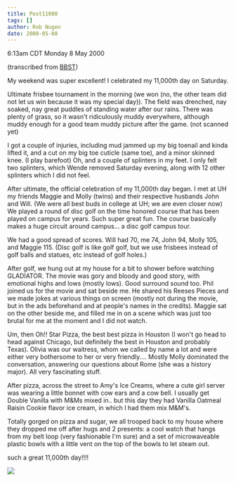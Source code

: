 ```yaml
---
title: Post11000
tags: []
author: Rob Nugen
date: 2000-05-08
---
```


<p class=date>6:13am CDT Monday 8 May 2000</p> 
<p class=note>(transcribed from 
<a href="https://www.geeky-boy.com/cgi-bin/bbs_thingie">BBST</a>)</p>

<p>My weekend was super excellent!  I celebrated my 11,000th day on Saturday.  

<p>Ultimate frisbee tournament in the morning (we won (no, the other team did not let us win because it was my special day)).  The field was drenched, nay soaked, nay great puddles of standing water after our rains.  There was plenty of grass, so it wasn't ridiculously muddy everywhere, although  muddy enough for a good team muddy picture after the game. (not scanned yet)

<p>I got a couple of injuries, including mud jammed up my big toenail and kinda lifted it, and a cut on my big toe cuticle (same toe), and a minor skinned knee. (I play barefoot)  Oh, and a couple of splinters in my feet.  I only felt two splinters, which Wende removed Saturday evening, along with 12 other splinters which I did not feel.

<p>After ultimate, the official celebration of my 11,000th day began.  I met at UH my friends Maggie and Molly (twins) and their respective husbands John and Will.  (We were all best buds in college at UH; we are even closer now)  We played a round of disc golf on the time honored course that has been played on campus for years.  Such super great fun.  The course basically makes a huge circuit around campus...  a disc golf campus tour.

<p>We had a good spread of scores.  Will had 70, me 74, John 94, Molly 105, and Maggie 115.  (Disc golf is like golf golf, but we use frisbees instead of golf balls and statues, etc instead of golf holes.)

<p>After golf, we hung out at my house for a bit to shower before watching GLADIATOR.  The movie was gory and bloody and  good story, with emotional highs and lows (mostly lows).  Good surround sound too.  Phil joined us for the movie and sat beside me.  He shared his Reeses Pieces and we made jokes at various things on screen (mostly not during the movie, but in the ads beforehand and at people's names in the credits).   Maggie sat on the other beside me, and filled me in on a scene which was just too brutal for me at the moment and I did not watch.

<p>Um, then Oh!!  Star Pizza, the best best pizza in Houston (I won't go head to head against Chicago, but definitely the best in Houston and probably Texas).  Olivia was our waitress, whom we called by name a lot and were either very bothersome to her or very friendly....  Mostly Molly dominated the conversation, answering our questions about Rome (she was a history major).  All very fascinating stuff.

<p>After pizza, across the street to Amy's Ice Creams, where a cute girl server was wearing a little bonnet with cow ears and a cow bell.  I usually get Double Vanilla with M&Ms mixed in.. but this day they had Vanilla Oatmeal Raisin Cookie flavor ice cream, in which I had them mix M&M's.

<p>Totally gorged on pizza and sugar, we all trooped back to my house where they dropped me off after hugs and 2 presents: a cool watch that hangs from my belt loop (very fashionable I'm sure) and a set of microwaveable plastic bowls with a little vent on the top of the bowls to let steam out.

<p>such a great 11,000th day!!!!

<p><img src='/images/rob/wL-ROB.gif'>

